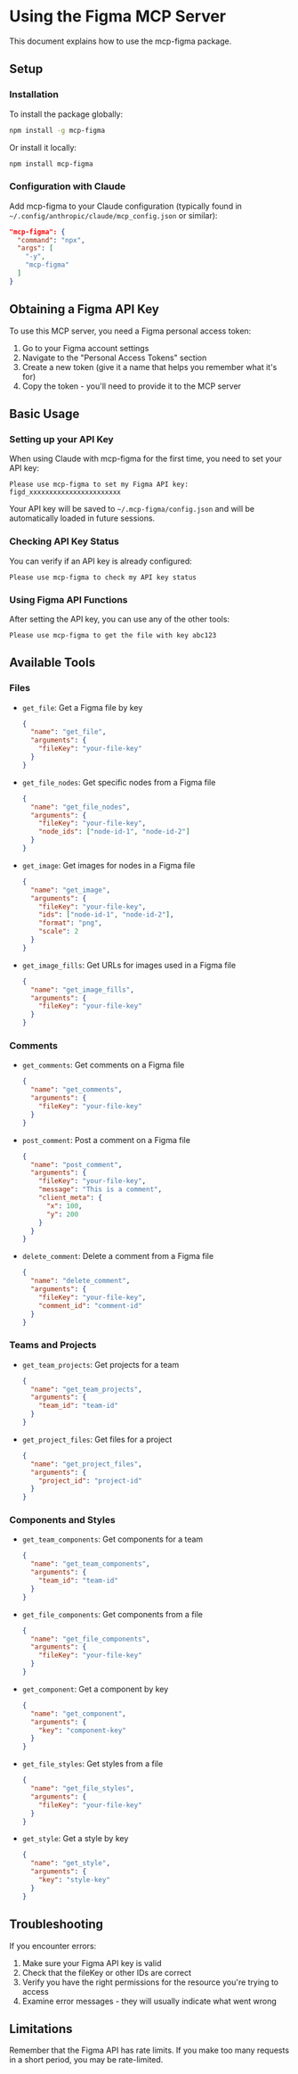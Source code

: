 # Using the Figma MCP Server

This document explains how to use the mcp-figma package.

## Setup

### Installation

To install the package globally:
```bash
npm install -g mcp-figma
```

Or install it locally:
```bash
npm install mcp-figma
```

### Configuration with Claude

Add mcp-figma to your Claude configuration (typically found in `~/.config/anthropic/claude/mcp_config.json` or similar):

```json
"mcp-figma": {
  "command": "npx",
  "args": [
    "-y", 
    "mcp-figma"
  ]
}
```

## Obtaining a Figma API Key

To use this MCP server, you need a Figma personal access token:

1. Go to your Figma account settings
2. Navigate to the "Personal Access Tokens" section
3. Create a new token (give it a name that helps you remember what it's for)
4. Copy the token - you'll need to provide it to the MCP server

## Basic Usage

### Setting up your API Key

When using Claude with mcp-figma for the first time, you need to set your API key:

```
Please use mcp-figma to set my Figma API key: figd_xxxxxxxxxxxxxxxxxxxxxxx
```

Your API key will be saved to `~/.mcp-figma/config.json` and will be automatically loaded in future sessions.

### Checking API Key Status

You can verify if an API key is already configured:

```
Please use mcp-figma to check my API key status
```

### Using Figma API Functions

After setting the API key, you can use any of the other tools:

```
Please use mcp-figma to get the file with key abc123
```

## Available Tools

### Files

- `get_file`: Get a Figma file by key
  ```json
  {
    "name": "get_file",
    "arguments": {
      "fileKey": "your-file-key"
    }
  }
  ```

- `get_file_nodes`: Get specific nodes from a Figma file
  ```json
  {
    "name": "get_file_nodes",
    "arguments": {
      "fileKey": "your-file-key",
      "node_ids": ["node-id-1", "node-id-2"]
    }
  }
  ```

- `get_image`: Get images for nodes in a Figma file
  ```json
  {
    "name": "get_image",
    "arguments": {
      "fileKey": "your-file-key",
      "ids": ["node-id-1", "node-id-2"],
      "format": "png",
      "scale": 2
    }
  }
  ```

- `get_image_fills`: Get URLs for images used in a Figma file
  ```json
  {
    "name": "get_image_fills",
    "arguments": {
      "fileKey": "your-file-key"
    }
  }
  ```

### Comments

- `get_comments`: Get comments on a Figma file
  ```json
  {
    "name": "get_comments",
    "arguments": {
      "fileKey": "your-file-key"
    }
  }
  ```

- `post_comment`: Post a comment on a Figma file
  ```json
  {
    "name": "post_comment",
    "arguments": {
      "fileKey": "your-file-key",
      "message": "This is a comment",
      "client_meta": {
        "x": 100,
        "y": 200
      }
    }
  }
  ```

- `delete_comment`: Delete a comment from a Figma file
  ```json
  {
    "name": "delete_comment",
    "arguments": {
      "fileKey": "your-file-key",
      "comment_id": "comment-id"
    }
  }
  ```

### Teams and Projects

- `get_team_projects`: Get projects for a team
  ```json
  {
    "name": "get_team_projects",
    "arguments": {
      "team_id": "team-id"
    }
  }
  ```

- `get_project_files`: Get files for a project
  ```json
  {
    "name": "get_project_files",
    "arguments": {
      "project_id": "project-id"
    }
  }
  ```

### Components and Styles

- `get_team_components`: Get components for a team
  ```json
  {
    "name": "get_team_components",
    "arguments": {
      "team_id": "team-id"
    }
  }
  ```

- `get_file_components`: Get components from a file
  ```json
  {
    "name": "get_file_components",
    "arguments": {
      "fileKey": "your-file-key"
    }
  }
  ```

- `get_component`: Get a component by key
  ```json
  {
    "name": "get_component",
    "arguments": {
      "key": "component-key"
    }
  }
  ```

- `get_file_styles`: Get styles from a file
  ```json
  {
    "name": "get_file_styles",
    "arguments": {
      "fileKey": "your-file-key"
    }
  }
  ```

- `get_style`: Get a style by key
  ```json
  {
    "name": "get_style",
    "arguments": {
      "key": "style-key"
    }
  }
  ```

## Troubleshooting

If you encounter errors:

1. Make sure your Figma API key is valid
2. Check that the fileKey or other IDs are correct
3. Verify you have the right permissions for the resource you're trying to access
4. Examine error messages - they will usually indicate what went wrong

## Limitations

Remember that the Figma API has rate limits. If you make too many requests in a short period, you may be rate-limited.